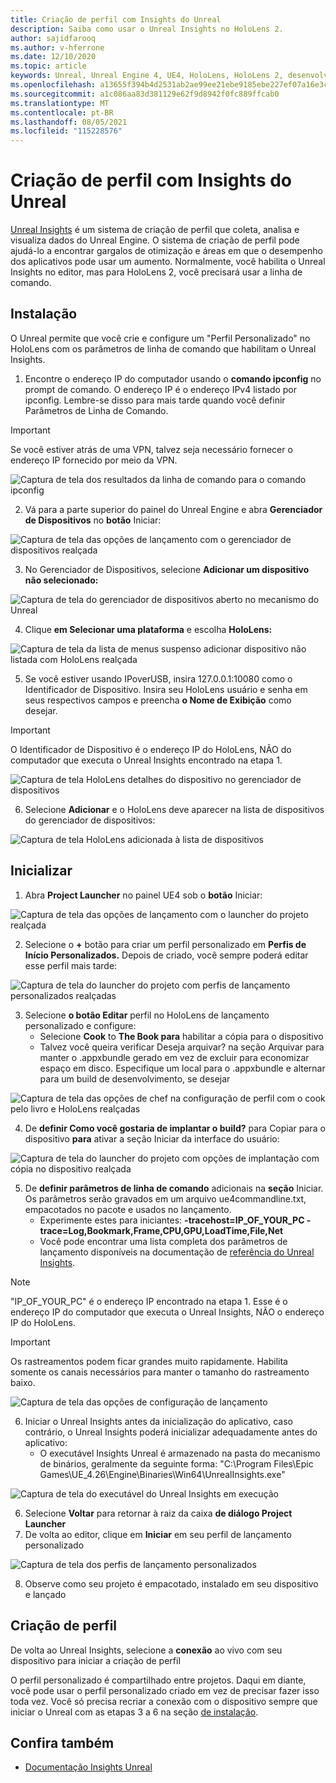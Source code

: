 ```yaml
---
title: Criação de perfil com Insights do Unreal
description: Saiba como usar o Unreal Insights no HoloLens 2.
author: sajidfarooq
ms.author: v-hferrone
ms.date: 12/10/2020
ms.topic: article
keywords: Unreal, Unreal Engine 4, UE4, HoloLens, HoloLens 2, desenvolvimento, profling, unreal insights, documentação, guias, recursos, hologramas, desenvolvimento de jogos, headset de realidade misturada, headset de realidade misturada do Windows, headset de realidade virtual
ms.openlocfilehash: a13655f394b4d2531ab2ae99ee21ebe9185ebe227ef07a16e3ca54eae9375ee2
ms.sourcegitcommit: a1c086aa83d381129e62f9d8942f0fc889ffcab0
ms.translationtype: MT
ms.contentlocale: pt-BR
ms.lasthandoff: 08/05/2021
ms.locfileid: "115228576"
---
```

# <a name="profiling-with-unreal-insights"></a>Criação de perfil com Insights do Unreal 

[Unreal Insights](https://docs.unrealengine.com/TestingAndOptimization/PerformanceAndProfiling/UnrealInsights/Overview/index.html) é um sistema de criação de perfil que coleta, analisa e visualiza dados do Unreal Engine. O sistema de criação de perfil pode ajudá-lo a encontrar gargalos de otimização e áreas em que o desempenho dos aplicativos pode usar um aumento. Normalmente, você habilita o Unreal Insights no editor, mas para HoloLens 2, você precisará usar a linha de comando.  

## <a name="setup"></a>Instalação

O Unreal permite que você crie e configure um "Perfil Personalizado" no HoloLens com os parâmetros de linha de comando que habilitam o Unreal Insights.

1.  Encontre o endereço IP do computador usando o **comando ipconfig** no prompt de comando. O endereço IP é o endereço IPv4 listado por ipconfig. Lembre-se disso para mais tarde quando você definir Parâmetros de Linha de Comando.

> [!IMPORTANT]
> Se você estiver atrás de uma VPN, talvez seja necessário fornecer o endereço IP fornecido por meio da VPN.

![Captura de tela dos resultados da linha de comando para o comando ipconfig](images/unreal-insights-img-01.png)

2.  Vá para a parte superior do painel do Unreal Engine e abra **Gerenciador de Dispositivos** no **botão** Iniciar:

![Captura de tela das opções de lançamento com o gerenciador de dispositivos realçada](images/unreal-insights-img-02.png)

3.  No Gerenciador de Dispositivos, selecione **Adicionar um dispositivo não selecionado:**

![Captura de tela do gerenciador de dispositivos aberto no mecanismo do Unreal](images/unreal-insights-img-03.png)

4. Clique **em Selecionar uma plataforma** e escolha **HoloLens:**

![Captura de tela da lista de menus suspenso adicionar dispositivo não listada com HoloLens realçada](images/unreal-insights-img-04.png)

5.  Se você estiver usando IPoverUSB, insira 127.0.0.1:10080 como o Identificador de Dispositivo. Insira seu HoloLens usuário e senha em seus respectivos campos e preencha **o Nome de Exibição** como desejar.

> [!IMPORTANT]
> O Identificador de Dispositivo é o endereço IP do HoloLens, NÃO do computador que executa o Unreal Insights encontrado na etapa 1.

![Captura de tela HoloLens detalhes do dispositivo no gerenciador de dispositivos](images/unreal-insights-img-05.png)

6.  Selecione **Adicionar** e o HoloLens deve aparecer na lista de dispositivos do gerenciador de dispositivos:

![Captura de tela HoloLens adicionada à lista de dispositivos](images/unreal-insights-img-06.png)

## <a name="launch"></a>Inicializar

1. Abra **Project Launcher** no painel UE4 sob o **botão** Iniciar:

![Captura de tela das opções de lançamento com o launcher do projeto realçada](images/unreal-insights-img-07.png)

2. Selecione o **+** botão para criar um perfil personalizado em **Perfis de Início Personalizados.** Depois de criado, você sempre poderá editar esse perfil mais tarde:

![Captura de tela do launcher do projeto com perfis de lançamento personalizados realçadas](images/unreal-insights-img-08.png)

3. Selecione **o botão Editar** perfil no HoloLens de lançamento personalizado e configure:
    * Selecione **Cook** to **The Book para** habilitar a cópia para o dispositivo
    * Talvez você queira verificar Deseja arquivar? na seção Arquivar para manter o .appxbundle gerado em vez de excluir para economizar espaço em disco.   Especifique um local para o .appxbundle e alternar para um build de desenvolvimento, se desejar

![Captura de tela das opções de chef na configuração de perfil com o cook pelo livro e HoloLens realçadas](images/unreal-insights-img-09.png)

4. De **definir Como você gostaria de implantar o build?** para Copiar para o dispositivo **para** ativar a seção Iniciar da interface do usuário: 

![Captura de tela do launcher do projeto com opções de implantação com cópia no dispositivo realçada](images/unreal-insights-img-10.png)

5. De **definir parâmetros de linha de comando** adicionais na **seção** Iniciar. Os parâmetros serão gravados em um arquivo ue4commandline.txt, empacotados no pacote e usados no lançamento. 
    <!-- TODO: Need more detail on what this parameter does and where to find others. -->
    * Experimente estes para iniciantes: **-tracehost=IP_OF_YOUR_PC -trace=Log,Bookmark,Frame,CPU,GPU,LoadTime,File,Net**
    * Você pode encontrar uma lista completa dos parâmetros de lançamento disponíveis na documentação de [referência do Unreal Insights](https://docs.unrealengine.com/TestingAndOptimization/PerformanceAndProfiling/UnrealInsights/Reference/index.html).

> [!NOTE]
> "IP_OF_YOUR_PC" é o endereço IP encontrado na etapa 1. Esse é o endereço IP do computador que executa o Unreal Insights, NÃO o endereço IP do HoloLens.

> [!IMPORTANT]
> Os rastreamentos podem ficar grandes muito rapidamente. Habilita somente os canais necessários para manter o tamanho do rastreamento baixo.

![Captura de tela das opções de configuração de lançamento](images/unreal-insights-img-11.png)

6. Iniciar o Unreal Insights antes da inicialização do aplicativo, caso contrário, o Unreal Insights poderá inicializar adequadamente antes do aplicativo:
    * O executável Insights Unreal é armazenado na pasta do mecanismo de binários, geralmente da seguinte forma: "C:\Program Files\Epic Games\UE_4.26\Engine\Binaries\Win64\UnrealInsights.exe"

![Captura de tela do executável do Unreal Insights em execução](images/unreal-insights-img-12.png)

6.  Selecione **Voltar** para retornar à raiz da caixa **de diálogo Project Launcher**
7.  De volta ao editor, clique em **Iniciar** em seu perfil de lançamento personalizado

![Captura de tela dos perfis de lançamento personalizados](images/unreal-insights-img-13.png)

8.  Observe como seu projeto é empacotado, instalado em seu dispositivo e lançado

## <a name="profiling"></a>Criação de perfil

De volta ao Unreal Insights, selecione a **conexão** ao vivo com seu dispositivo para iniciar a criação de perfil

O perfil personalizado é compartilhado entre projetos. Daqui em diante, você pode usar o perfil personalizado criado em vez de precisar fazer isso toda vez. Você só precisa recriar a conexão com o dispositivo sempre que iniciar o Unreal com as etapas 3 a 6 na seção [de instalação](#setup).

## <a name="see-also"></a>Confira também
* [Documentação Insights Unreal](https://docs.unrealengine.com/TestingAndOptimization/PerformanceAndProfiling/UnrealInsights/index.html)

